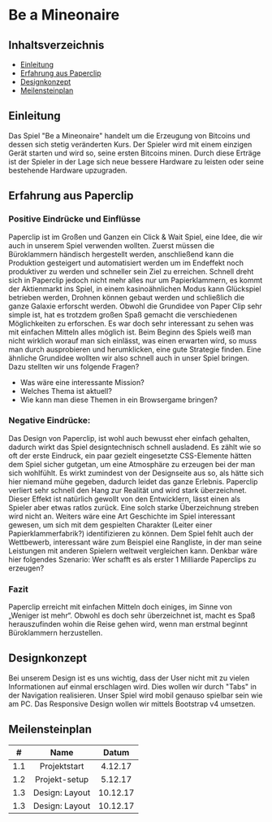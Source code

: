 # Be a Mineonaire

## Inhaltsverzeichnis

- [Einleitung](#intro)
- [Erfahrung aus Paperclip](#experience)
- [Designkonzept](#design)
- [Meilensteinplan](#milestone)

## Einleitung<a name="intro"></a>

Das Spiel "Be a Mineonaire" handelt um die Erzeugung von Bitcoins und dessen sich stetig veränderten Kurs. Der Spieler wird mit einem einzigen Gerät starten und wird so, seine ersten Bitcoins minen. Durch diese Erträge ist der Spieler in der Lage sich neue bessere Hardware zu leisten oder seine bestehende Hardware upzugraden.

## Erfahrung aus Paperclip<a name="experience"></a>
### Positive Eindrücke und Einflüsse
Paperclip ist im Großen und Ganzen ein Click &amp; Wait Spiel, eine Idee, die wir auch in unserem Spiel
verwenden wollten. Zuerst müssen die Büroklammern händisch hergestellt werden, anschließend kann die Produktion gesteigert und automatisiert werden um im Endeffekt noch produktiver zu werden und schneller sein Ziel zu erreichen. Schnell dreht sich in Paperclip jedoch nicht mehr alles nur um Papierklammern, es kommt der Aktienmarkt ins Spiel, in einem kasinoähnlichen Modus kann Glückspiel betrieben werden, Drohnen können gebaut werden und schließlich die ganze Galaxie erforscht werden.
Obwohl die Grundidee von Paper Clip sehr simple ist, hat es trotzdem großen Spaß gemacht die verschiedenen Möglichkeiten zu erforschen. Es war doch sehr interessant zu sehen was mit einfachen Mitteln alles möglich ist. Beim Beginn des Spiels weiß man nicht wirklich worauf man sich einlässt, was einen erwarten wird, so muss man durch ausprobieren und herumklicken, eine gute Strategie finden. Eine ähnliche Grundidee wollten wir also schnell auch in unser Spiel bringen.
Dazu stellten wir uns folgende Fragen?
- Was wäre eine interessante Mission?
- Welches Thema ist aktuell?
- Wie kann man diese Themen in ein Browsergame bringen?

### Negative Eindrücke:

Das Design von Paperclip, ist wohl auch bewusst eher einfach gehalten, dadurch wirkt das Spiel designtechnisch schnell ausladend. 
Es zählt wie so oft der erste Eindruck, ein paar gezielt eingesetzte
CSS-Elemente hätten dem Spiel sicher gutgetan, um eine Atmosphäre zu erzeugen bei der man sich wohlfühlt. Es wirkt zumindest von der Designseite aus so, als hätte sich hier niemand mühe gegeben, dadurch leidet das ganze Erlebnis.
Paperclip verliert sehr schnell den Hang zur Realität und wird stark überzeichnet. Dieser Effekt ist natürlich gewollt von den Entwicklern, lässt einen als Spieler aber etwas ratlos zurück. Eine solch starke Überzeichnung streben wird nicht an.
Weiters wäre eine Art Geschichte im Spiel interessant gewesen, um sich mit dem gespielten Charakter (Leiter einer Papierklammerfabrik?) identifizieren zu können.
Dem Spiel fehlt auch der Wettbewerb, interessant wäre zum Beispiel eine Rangliste, in der man seine Leistungen mit anderen Spielern weltweit vergleichen kann. Denkbar wäre hier folgendes Szenario:
Wer schafft es als erster 1 Milliarde Paperclips zu erzeugen?

### Fazit

Paperclip erreicht mit einfachen Mitteln doch einiges, im Sinne von „Weniger ist mehr“. Obwohl es doch sehr überzeichnet ist, macht es Spaß herauszufinden wohin die Reise gehen wird, wenn man erstmal beginnt Büroklammern herzustellen.

## Designkonzept<a name="design"></a>

Bei unserem Design ist es uns wichtig, dass der User nicht mit zu vielen Informationen auf einmal erschlagen wird. Dies wollen wir durch "Tabs" in der Navigation realisieren. Unser Spiel wird mobil genauso spielbar sein wie am PC. Das Responsive Design wollen wir mittels Bootstrap v4 umsetzen.

## Meilensteinplan <a name="milestone"></a>

| #        | Name          | Datum         | 
|:--------:|:-------------:|:-------------:|
| 1.1      | Projektstart       | 4.12.17  |
| 1.2      | Projekt-setup      | 5.12.17  |
| 1.3      | Design: Layout     | 10.12.17 |
| 1.3      | Design: Layout     | 10.12.17 |
